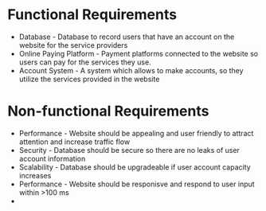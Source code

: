 # Functional Requirements
* Database - Database to record users that have an account on the website for the service providers   
* Online Paying  Platform - Payment platforms connected to the website so users can pay for the services they use.
* Account System - A system which allows to make accounts, so they utilize the services provided in the website
 
# Non-functional Requirements
* Performance - Website should be appealing and user friendly to attract attention and increase traffic flow
* Security - Database should be secure so there are no leaks of user account information
* Scalability - Database should be upgradeable if user account capacity increases
* Performance - Website should be responisve and respond to user input within >100 ms
* 
